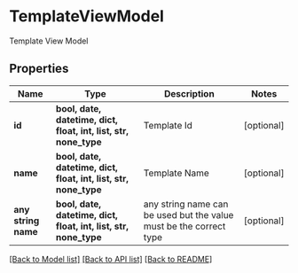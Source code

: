 # TemplateViewModel

Template View Model

## Properties
Name | Type | Description | Notes
------------ | ------------- | ------------- | -------------
**id** | **bool, date, datetime, dict, float, int, list, str, none_type** | Template Id | [optional] 
**name** | **bool, date, datetime, dict, float, int, list, str, none_type** | Template Name | [optional] 
**any string name** | **bool, date, datetime, dict, float, int, list, str, none_type** | any string name can be used but the value must be the correct type | [optional]

[[Back to Model list]](../README.md#documentation-for-models) [[Back to API list]](../README.md#documentation-for-api-endpoints) [[Back to README]](../README.md)



